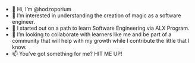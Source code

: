 - 👋 Hi, I’m @hodzoporium
- 👀 I’m interested in understanding the creation of magic as a software engineer.
- 🌱 I started out on a path to learn Software Engineering via ALX Program.
- 💞️ I’m looking to collaborate with learners like me and be part of a community that will help with my growth while I contribute the little that I know.
- 📫 You've got something for me? HIT ME UP!
<!---
hodzoporium/hodzoporium is a ✨ special ✨ repository because its `README.md` (this file) appears on your GitHub profile.
You can click the Preview link to take a look at your changes.
--->
